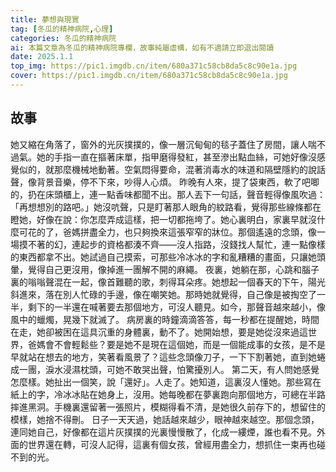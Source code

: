 ```yaml
---
title: 夢想與現實
tag: [冬瓜的精神病院,心理]
categories: 冬瓜的精神病院
ai: 本篇文章為冬瓜的精神病院專欄，故事純屬虛構，如有不適請立即退出閱讀
date: 2025.1.1
top_img: https://pic1.imgdb.cn/item/680a371c58cb8da5c8c90e1a.jpg
cover: https://pic1.imgdb.cn/item/680a371c58cb8da5c8c90e1a.jpg
---
```


## 故事

她又縮在角落了，窗外的光灰撲撲的，像一層沉甸甸的毯子蓋住了房間，讓人喘不過氣。她的手指一直在摳著床單，指甲磨得發紅，甚至滲出點血絲，可她好像沒感覺似的，就那麼機械地動著。空氣悶得要命，混著消毒水的味道和隔壁隱約的說話聲，像背景音樂，停不下來，吵得人心煩。
昨晚有人來，提了袋東西，軟了吧唧的，扔在床頭櫃上，連一點香味都聞不出。那人丟下一句話，聲音輕得像風吹過：「再想想別的路吧。」她沒吭聲，只是盯著那人眼角的紋路看，覺得那些線條都在瞪她，好像在說：你怎麼弄成這樣，把一切都拖垮了。她心裏明白，家裏早就沒什麼可花的了，爸媽拼盡全力，也只夠換來這張窄窄的牀位。那個遙遠的念頭，像一場摸不著的幻，連起步的資格都湊不齊——沒人指路，沒錢找人幫忙，連一點像樣的東西都拿不出。她試過自己摸索，可那些冷冰冰的字和亂糟糟的畫面，只讓她頭暈，覺得自己更沒用，像掉進一團解不開的麻繩。
夜裏，她躺在那，心跳和腦子裏的嗡嗡聲混在一起，像首難聽的歌，刺得耳朵疼。她想起一個春天的下午，陽光斜進來，落在別人忙碌的手邊，像在嘲笑她。那時她就覺得，自己像是被掏空了一半，剩下的一半還在喊著要去那個地方，可沒人聽見。如今，那聲音越來越小，像風中的蠟燭，晃幾下就滅了。
病房裏的時鐘滴滴答答，每一秒都在提醒她，時間在走，她卻被困在這具沉重的身體裏，動不了。她開始想，要是她從沒來過這世界，爸媽會不會輕鬆些？要是她不是現在這個她，而是一個能成事的女孩，是不是早就站在想去的地方，笑著看風景了？這些念頭像刀子，一下下割著她，直到她蜷成一團，淚水浸濕枕頭，可她不敢哭出聲，怕驚擾別人。
第二天，有人問她感覺怎麼樣。她扯出一個笑，說「還好」。人走了。她知道，這裏沒人懂她。那些寫在紙上的字，冷冰冰貼在她身上，沒用。她每晚都在夢裏跑向那個地方，可總在半路摔進黑洞。手機裏還留著一張照片，模糊得看不清，是她很久前存下的，想留住的模樣，她捨不得刪。
日子一天天過，她話越來越少，眼神越來越空。那個念頭，連同她自己，好像都在這片灰撲撲的光裏慢慢散了，化成一縷煙，誰也看不見。外面的世界還在轉，可沒人記得，這裏有個女孩，曾經用盡全力，想抓住一束再也碰不到的光。
